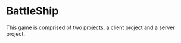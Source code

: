 BattleShip
==========

This game is comprised of two projects, a client project and a server project.
